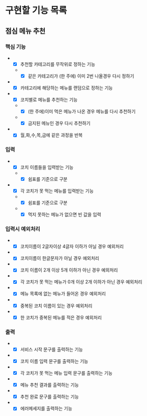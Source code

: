 # 구현할 기능 목록

## 점심 메뉴 추천
### 핵심 기능
- +[x] 추천할 카테고리를 무작위로 정하는 기능  
  - +[x] 같은 카테고리가 (한 주에) 이미 2번 나올경우 다시 정하기  
- +[x] 카테고리에 해당하는 메뉴를 랜덤으로 정하는 기능  
- +[x] 코치별로 메뉴를 추천하는 기능 
  - +[x] (한 주에)이미 먹은 메뉴가 나온 경우 메뉴를 다시 추천하기  
  - +[x] 금지된 메뉴인 경우 다시 추천하기  
- +[x] 월,화,수,목,금에 같은 과정을 반복  

### 입력
- +[x] 코치 이름들을 입력받는 기능  
  - +[x] 쉼표를 기준으로 구분  
- +[x] 각 코치가 못 먹는 메뉴를 입력받는 기능  
  - +[x] 쉼표를 기준으로 구분  
  - +[x] 먹지 못하는 메뉴가 없으면 빈 값을 입력

### 입력시 예외처리
- +[x] 코치이름이 2글자이상 4글자 이하가 아닐 경우 예외처리  
- +[x] 코치이름이 한글문자가 아닐 경우 예외처리
- +[x] 코치 이름이 2개 이상 5개 이하가 아닌 경우 예외처리  
- +[x] 각 코치가 못 먹는 메뉴가 0개 이상 2개 이하가 아닌 경우 예외처리  
- +[x] 메뉴 목록에 없는 메뉴가 들어온 경우 예외처리  
- +[x] 중복된 코치 이름이 있는 경우 예외처리  
- +[x] 한 코치가 중복된 메뉴를 적은 경우 예외처리  

### 출력
- +[x] 서비스 시작 문구를 출력하는 기능  
- +[x] 코치 이름 입력 문구를 출력하는 기능  
- +[x] 각 코치가 못 먹는 메뉴 입력 문구를 출력하는 기능  
- +[x] 메뉴 추천 결과를 출력하는 기능  
- +[x] 추천 완료 문구를 출력하는 기능  
- +[x] 에러메세지를 출력하는 기능  